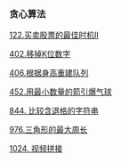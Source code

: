 ### 贪心算法

<a href="all_note/122.买卖股票的最佳时机II.md">122.买卖股票的最佳时机II</a>

<a href="all_note/402.移掉K位数字.md">402.移掉K位数字</a>

<a href="all_note/406.根据身高重建队列.md">406.根据身高重建队列</a>

<a href="all_note/452.用最少数量的箭引爆气球.md">452.用最小数量的箭引爆气球</a>

<a href="all_note/844. 比较含退格的字符串.md">844. 比较含退格的字符串</a>

<a href="all_note/976.三角形的最大周长.md">976.三角形的最大周长</a>

<a href="all_note/1024. 视频拼接.md">1024. 视频拼接</a>

